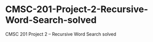 # CMSC-201-Project-2-Recursive-Word-Search-solved
CMSC 201 Project 2 – Recursive Word Search solved
